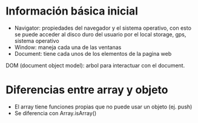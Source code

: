 # Información básica inicial

- Navigator: propiedades del navegador y el sistema operativo, con esto se puede acceder al disco duro del usuario por el local storage, gps, sistema operativo
- Window: maneja cada una de las ventanas
- Document: tiene cada unos de los elementos de la pagina web

DOM (document object model): arbol para interactuar con el document.

# Diferencias entre array y objeto

- El array tiene funciones propias que no puede usar un objeto (ej. push)
- Se diferencia con Array.isArray()
